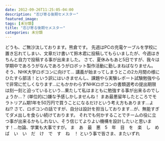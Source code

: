 ```yaml
---
date: 2012-09-26T11:25:05-04:00
description: "忍び寄る後期セメスター"
featured_image: 
tags: [未分類]
title: "忍び寄る後期セメスター"
categories: 未分類
---
```


どうも、ご無沙汰しております。熊倉です。
先週はPCの充電ケーブルを学校に置き忘れてしまい、文章だけ書いて鈴木君に投稿してもらいましたが、今週はきちんと自力で投稿する事が出来ました。
さて、夏休みもあと5日ですが、我々は学期中であろうがなんであろうがロボット製作活動に勤しまねばなりません。
そう、NHK大学ロボコンに向けて…
講義が始まってしまうとこの2カ月間の様にひたすら部活！という訳にはいきませんし、課題やら実験レポート試験勉強やらで非常に忙しくなります…にもかかわらずNHKロボコンの書類選考の提出期限は刻一刻と迫っているという…果たして私はまともに勉強する事が出来るのでしょうか…？
(単位的に)嫌な予感しかしませんね！
まあ最悪留年したところでモラトリアム期1年を50万円で買うことになるだけという考え方もあります…よね!?
さて、ロボコンの話ですが、自分は設計を担当しております…が、無能すぎてダメ出しを食らい続けております。
それでも何かすることでチームの役に立つ事が出来るかもしれない、そう信じてよりよい機構を設計したいと思います！…勿論、学業も大事ですが。
ま　あ　最　悪　5　年　目　を　楽　し　め　ば　い　い　だ　け　で　す　ね　！
という事で皆さま、またいずれ
